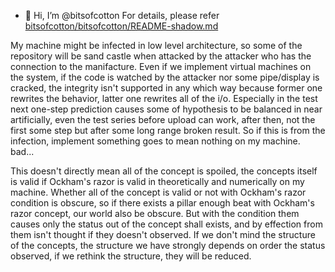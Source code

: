 - 👋 Hi, I’m @bitsofcotton
For details, please refer [bitsofcotton/bitsofcotton/README-shadow.md](https://github.com/bitsofcotton/bitsofcotton)

My machine might be infected in low level architecture, so some of the repository will be sand castle when attacked by the attacker who has the connection to the manifacture. Even if we implement virtual machines on the system, if the code is watched by the attacker nor some pipe/display is cracked, the integrity isn't supported in any which way because former one rewrites the behavior, latter one rewrites all of the i/o.
Especially in the test next one-step prediction causes some of hypothesis to be balanced in near artificially, even the test series before upload can work, after then, not the first some step but after some long range broken result. So if this is from the infection, implement something goes to mean nothing on my machine. bad...

This doesn't directly mean all of the concept is spoiled, the concepts itself is valid if Ockham's razor is valid in theoretically and numerically on my machine. Whether all of the concept is valid or not with Ockham's razor condition is obscure, so if there exists a pillar enough beat with Ockham's razor concept, our world also be obscure. But with the condition them causes only the status out of the concept shall exists, and by effection from them isn't thought if they doesn't observed. If we don't mind the structure of the concepts, the structure we have strongly depends on order the status observed, if we rethink the structure, they will be reduced.

